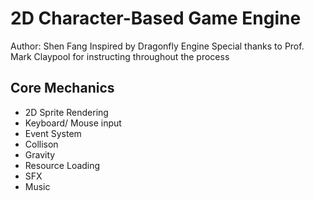 # 2D Character-Based Game Engine
Author: Shen Fang
Inspired by Dragonfly Engine
Special thanks to Prof. Mark Claypool for instructing throughout the process

## Core Mechanics 
- 2D Sprite Rendering
- Keyboard/ Mouse input
- Event System
- Collison
- Gravity
- Resource Loading
- SFX
- Music

